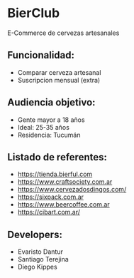 # BierClub
E-Commerce de cervezas artesanales

## Funcionalidad:
- Comparar cerveza artesanal
- Suscripcion mensual (extra)

## Audiencia objetivo:
- Gente mayor a 18 años
- Ideal: 25-35 años
- Residencia: Tucumán

## Listado de referentes:
- https://tienda.bierful.com
- https://www.craftsociety.com.ar
- https://www.cervezadosdingos.com/
- https://sixpack.com.ar
- https://www.beercoffee.com.ar
- https://cibart.com.ar/

## Developers:
- Evaristo Dantur
- Santiago Terejina
- Diego Kippes
